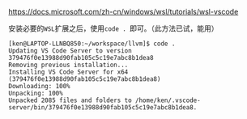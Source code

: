 https://docs.microsoft.com/zh-cn/windows/wsl/tutorials/wsl-vscode



安装必要的`WSL`扩展之后，使用`code . `即可。（此方法已试，能用）

```shell
[ken@LAPTOP-LLNBQ850:~/workspace/llvm]$ code .
Updating VS Code Server to version 379476f0e13988d90fab105c5c19e7abc8b1dea8
Removing previous installation...
Installing VS Code Server for x64 (379476f0e13988d90fab105c5c19e7abc8b1dea8)
Downloading: 100%
Unpacking: 100%
Unpacked 2085 files and folders to /home/ken/.vscode-server/bin/379476f0e13988d90fab105c5c19e7abc8b1dea8.
```









